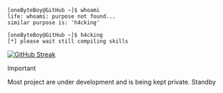 ```
[oneByteBoy@GitHub ~]$ whoami
life: whoami: purpose not found...
similar purpose is: 'h4cking'

[oneByteBoy@GitHub ~]$ h4cking
[*] please wait still compiling skills 
```

[![GitHub Streak](https://streak-stats.demolab.com?user=1byteBoy&theme=gotham&hide_border=true)](https://git.io/streak-stats) 


> [!IMPORTANT] 
> Most project are under development and is being kept private. Standby  

<!---
1byteBoy/1byteBoy is a ✨ special ✨ repository because its `README.md` (this file) appears on your GitHub profile.
You can click the Preview link to take a look at your changes.
--->

<!---
Make something, that truly showcase what i exactly know, not more than that, and in a creative way, not display extra stuff for coolness, just what i new in a creative way, that looks cool. in future i want to make a profile page that looks like i am executing a binary and then all the details are listed and printed on the console, using javascript or typescript
--->
